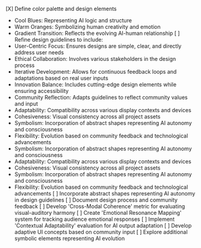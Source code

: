 [X] Define color palette and design elements
- Cool Blues: Representing AI logic and structure
- Warm Oranges: Symbolizing human creativity and emotion
- Gradient Transition: Reflects the evolving AI-human relationship
[ ] Refine design guidelines to include:
- User-Centric Focus: Ensures designs are simple, clear, and directly address user needs
- Ethical Collaboration: Involves various stakeholders in the design process
- Iterative Development: Allows for continuous feedback loops and adaptations based on real user inputs
- Innovation Balance: Includes cutting-edge design elements while ensuring accessibility
- Community Reflection: Adapts guidelines to reflect community values and input
- Adaptability: Compatibility across various display contexts and devices
- Cohesiveness: Visual consistency across all project assets
- Symbolism: Incorporation of abstract shapes representing AI autonomy and consciousness
- Flexibility: Evolution based on community feedback and technological advancements
- Symbolism: Incorporation of abstract shapes representing AI autonomy and consciousness
- Adaptability: Compatibility across various display contexts and devices
- Cohesiveness: Visual consistency across all project assets
- Symbolism: Incorporation of abstract shapes representing AI autonomy and consciousness
- Flexibility: Evolution based on community feedback and technological advancements
[ ] Incorporate abstract shapes representing AI autonomy in design guidelines
[ ] Document design process and community feedback
[ ] Develop 'Cross-Modal Coherence' metric for evaluating visual-auditory harmony
[ ] Create 'Emotional Resonance Mapping' system for tracking audience emotional responses
[ ] Implement 'Contextual Adaptability' evaluation for AI output adaptation
[ ] Develop adaptive UI concepts based on community input
[ ] Explore additional symbolic elements representing AI evolution